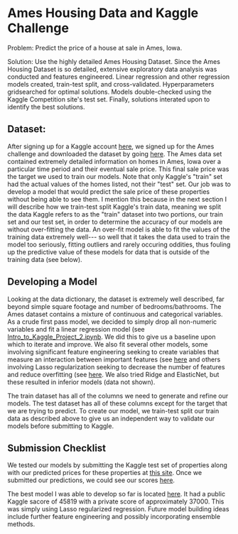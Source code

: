 # Ames Housing Data and Kaggle Challenge

Problem: Predict the price of a house at sale in Ames, Iowa.

Solution: Use the highly detailed Ames Housing Dataset. Since the Ames Housing Dataset is so detailed, extensive exploratory data analysis was conducted and features engineered. Linear regression and other regression models created, train-test split, and cross-validated. Hyperparameters gridsearched for optimal solutions. Models double-checked using the Kaggle Competition site's test set. Finally, solutions interated upon to identify the best solutions.

## Dataset:

After signing up for a Kaggle account [here](https://www.kaggle.com/), we signed up for the Ames challenge and downloaded the dataset by going [here](https://www.kaggle.com/t/ef1b2451fd2c4efc9292b5d5821c1c7e). The Ames data set contained extremely detailed information on homes in Ames, Iowa over a particular time period and their eventual sale price. This final sale price was the target we used to train our models. Note that only Kaggle's "train" set had the actual values of the homes listed, not their "test" set. Our job was to develop a model that would predict the sale price of these properties without being able to see them. I mention this because in the next section I will describe how we train-test split Kaggle's train data, meaning we split the data Kaggle refers to as the "train" dataset into two portions, our train set and our test set, in order to determine the accuracy of our models are without over-fitting the data. An over-fit model is able to fit the values of the training data extremely well--- so well that it takes the data used to train the model too seriously, fitting outliers and rarely occuring oddities, thus fouling up the predictive value of these models for data that is outside of the training data (see below).

## Developing a Model

Looking at the data dictionary, the dataset is extremely well described, far beyond simple square footage and number of bedrooms/bathrooms. The Ames dataset contains a mixture of continuous and categorical variables. As a crude first pass model, we decided to simply drop all non-numeric variables and fit a linear regression model (see [Intro_to_Kaggle_Project_2.ipynb](https://github.com/Hadeishi/Housing_Price_Predictor/blob/master/notebooks/Project_2_Other_Model_Notebooks/Intro_to_Kaggle%2C_Project_2.ipynb). We did this to give us a baseline upon which to iterate and improve. We also fit several other models, some involving significant feature engineering seeking to create variables that measure an interaction between important features (see [here](https://github.com/Hadeishi/Housing_Price_Predictor/blob/master/notebooks/Project_2_Lasso_Only_Modified/1.%20Exploratory%20Data%20Analysis.ipynb) and others involving Lasso regularization seeking to decrease the number of features and reduce overfitting (see [here](https://github.com/Hadeishi/Housing_Price_Predictor/blob/master/notebooks/Project_2_Lasso_Only_Modified/Project_2%2C_LR%2C_Train_Test_Split%2C_Lasso_to_Regularize%2C_YH%20-%20LA%20-%204.ipynb). We also tried Ridge and ElasticNet, but these resulted in inferior models (data not shown).

The train dataset has all of the columns we need to generate and refine our models. The test dataset has all of these columns except for the target that we are trying to predict. To create our model, we train-test split our train data as described above to give us an independent way to validate our models before submitting to Kaggle.

## Submission Checklist

We tested our models by submitting the Kaggle test set of properties along with our predicted prices for these properties at [this site](https://www.kaggle.com/c/dsi-us-4-project-2-regression-challenge). Once we submitted our predictions, we could see our scores [here](https://www.kaggle.com/c/dsi-us-4-project-2-regression-challenge/leaderboard).

The best model I was able to develop so far is located [here](https://github.com/Hadeishi/Housing_Price_Predictor/blob/master/notebooks/Project_2_Other_Model_Notebooks/Project_2%2C_LR%2C_Train_Test_Split%2C_Lasso_to_Regularize.ipynb). It had a public Kaggle sacore of 45819 with a private score of approximately 37000. This was simply using Lasso regularized regression. Future model building ideas include further feature engineering and possibly incorporating ensemble methods.
